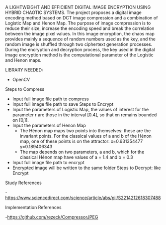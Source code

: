A LIGHTWEIGHT AND EFFICIENT DIGITAL IMAGE ENCRYPTION USING HYBRID CHAOTIC SYSTEMS.
The project proposes a digital image encoding method based on DCT image compression and a combination of Logistic Map and Henon Map. The purpose of image compression is to reduce their size, increase the encoding speed and break the correlation between the image pixel values.  In this image encryption, the chaos map provides mainly a sequence of random numbers used as the key, and the random image is shuffled through two ciphertext generation processes. During the encryption and decryption process, the key used in the digital image encryption method is the computational parameter of the Logistic and Henon maps.

LIBRARY NEEDED:
- OpenCV

Steps to Compress

- Input full image file path to compress
- Input full image file path to save
Steps to Encrypt
- Input the parameters of Logistic Map, the values of interest for the parameter r  are those in the interval [0.4], so that xn remains bounded on [0,1].
- Input the parameters of Henon Map
	+ The Hénon map maps two points into themselves: these are the invariant points. For the classical values of a and b of the Hénon map, one of these points is on the attractor:
		x=0.631354477
		y=0.189406343
	+ The map depends on two parameters, a and b, which for the classical Hénon map have values of a = 1.4 and b = 0.3
- Input full image file path to encrypt
- Encrypted image will be written to the same folder
Steps to Decrypt: like Encrypt

Study References

-https://www.sciencedirect.com/science/article/abs/pii/S2214212618307488

Implementation References

-https://github.com/rezeck/CompressorJPEG
